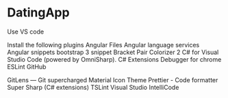 # DatingApp

Use VS code

Install the following plugins
Angular Files
Angular language services
Angular snippets
bootstrap 3 snippet
Bracket Pair Colorizer 2
C# for Visual Studio Code (powered by OmniSharp).
C# Extensions
Debugger for chrome
ESLint
GitHub

GitLens — Git supercharged
Material Icon Theme
Prettier - Code formatter
Super Sharp (C# extensions)
TSLint
Visual Studio IntelliCode

